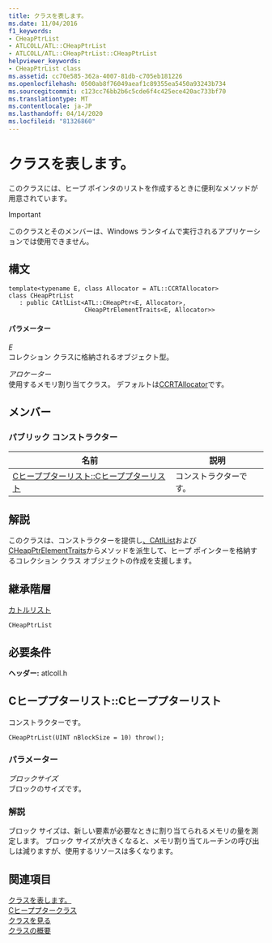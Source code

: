 ```yaml
---
title: クラスを表します。
ms.date: 11/04/2016
f1_keywords:
- CHeapPtrList
- ATLCOLL/ATL::CHeapPtrList
- ATLCOLL/ATL::CHeapPtrList::CHeapPtrList
helpviewer_keywords:
- CHeapPtrList class
ms.assetid: cc70e585-362a-4007-81db-c705eb181226
ms.openlocfilehash: 0500ab8f76049aeaf1c89355ea5450a93243b734
ms.sourcegitcommit: c123cc76bb2b6c5cde6f4c425ece420ac733bf70
ms.translationtype: MT
ms.contentlocale: ja-JP
ms.lasthandoff: 04/14/2020
ms.locfileid: "81326860"
---
```

# <a name="cheapptrlist-class"></a>クラスを表します。

このクラスには、ヒープ ポインタのリストを作成するときに便利なメソッドが用意されています。

> [!IMPORTANT]
> このクラスとそのメンバーは、Windows ランタイムで実行されるアプリケーションでは使用できません。

## <a name="syntax"></a>構文

```
template<typename E, class Allocator = ATL::CCRTAllocator>
class CHeapPtrList
   : public CAtlList<ATL::CHeapPtr<E, Allocator>,
                     CHeapPtrElementTraits<E, Allocator>>
```

#### <a name="parameters"></a>パラメーター

*E*<br/>
コレクション クラスに格納されるオブジェクト型。

*アロケーター*<br/>
使用するメモリ割り当てクラス。 デフォルトは[CCRTAllocator](../../atl/reference/ccrtallocator-class.md)です。

## <a name="members"></a>メンバー

### <a name="public-constructors"></a>パブリック コンストラクター

|名前|説明|
|----------|-----------------|
|[Cヒーププターリスト::Cヒーププターリスト](#cheapptrlist)|コンストラクターです。|

## <a name="remarks"></a>解説

このクラスは、コンストラクターを提供し[、CAtlList](../../atl/reference/catllist-class.md)および[CHeapPtrElementTraits](../../atl/reference/cheapptrelementtraits-class.md)からメソッドを派生して、ヒープ ポインターを格納するコレクション クラス オブジェクトの作成を支援します。

## <a name="inheritance-hierarchy"></a>継承階層

[カトルリスト](../../atl/reference/catllist-class.md)

`CHeapPtrList`

## <a name="requirements"></a>必要条件

**ヘッダー:** atlcoll.h

## <a name="cheapptrlistcheapptrlist"></a><a name="cheapptrlist"></a>Cヒーププターリスト::Cヒーププターリスト

コンストラクターです。

```
CHeapPtrList(UINT nBlockSize = 10) throw();
```

### <a name="parameters"></a>パラメーター

*ブロックサイズ*<br/>
ブロックのサイズです。

### <a name="remarks"></a>解説

ブロック サイズは、新しい要素が必要なときに割り当てられるメモリの量を測定します。 ブロック サイズが大きくなると、メモリ割り当てルーチンの呼び出しは減りますが、使用するリソースは多くなります。

## <a name="see-also"></a>関連項目

[クラスを表します。](../../atl/reference/catllist-class.md)<br/>
[Cヒーププタークラス](../../atl/reference/cheapptr-class.md)<br/>
[クラスを見る](../../atl/reference/cheapptrelementtraits-class.md)<br/>
[クラスの概要](../../atl/atl-class-overview.md)
